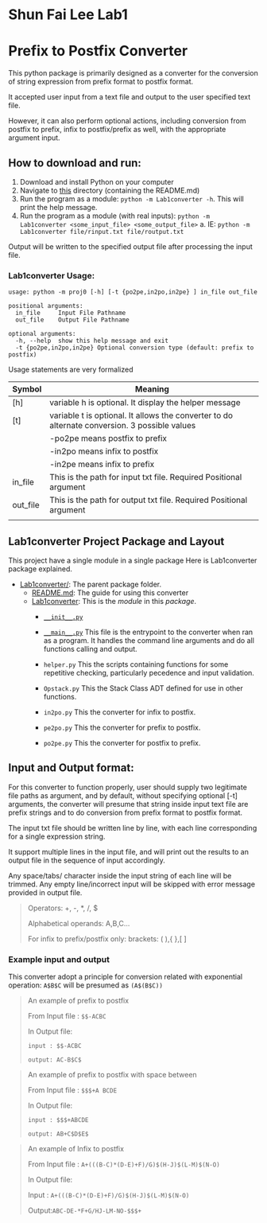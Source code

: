 # Shun Fai Lee Lab1
# Prefix to Postfix Converter

This python package is primarily designed as a converter for the conversion of string expression from prefix format to postfix format.

It accepted user input from a text file and output to the user specified text file.

However, it can also perform optional actions, including conversion from postfix to prefix, infix to postfix/prefix as well, with the appropriate argument input. 

## How to download and run:

1. Download and install Python on your computer
2. Navigate to [this](.) directory (containing the README.md)
3. Run the program as a module: `python -m Lab1converter -h`. This will print the help message.
4. Run the program as a module (with real inputs): `python -m Lab1converter <some_input_file> <some_output_file>`
   a. IE: `python -m Lab1converter file/rinput.txt file/routput.txt`

Output will be written to the specified output file after processing the input file.

### Lab1converter Usage:

```commandline
usage: python -m proj0 [-h] [-t {po2pe,in2po,in2pe} ] in_file out_file

positional arguments:
  in_file     Input File Pathname
  out_file    Output File Pathname

optional arguments:
  -h, --help  show this help message and exit
  -t {po2pe,in2po,in2pe} Optional conversion type (default: prefix to postfix)
```

Usage statements are very formalized

| Symbol   | Meaning                                                                                       |
|----------|-----------------------------------------------------------------------------------------------|
| [h]      | variable h is optional. It display the helper message                                         |
| [t]      | variable t is optional. It allows the converter to do alternate conversion. 3 possible values |
|          | -po2pe means postfix to prefix                                                                |
|          | -in2po means infix to postfix                                                                 |
|          | -in2pe means infix to prefix                                                                  |
| in_file  | This is the path for input txt file. Required Positional argument                             |
| out_file | This is the path for output txt file. Required Positional argument                            |
                                                                        |
## Lab1converter Project Package and Layout

This project have a single module in a single package
Here is Lab1converter package explained.

* [Lab1converter/](.): The parent package folder.
    * [README.md](README-lab1):
      The guide for using this converter
    * [Lab1converter](Lab1Converter): 
      This is the *module* in this *package*.
      * [`__init__.py`](Lab1Converter/__init__.py) 
        
      * [`__main__.py`](Lab1Converter/__main__.py) 
        This file is the entrypoint to the converter when ran as a program. It handles the command line arguments and do all functions calling and output.
      * `helper.py` 
        This the scripts containing functions for some repetitive checking, particularly pecedence and input validation.
      * `Opstack.py` 
        This the Stack Class ADT defined for use in other functions.
      * `in2po.py` 
        This the converter for infix to postfix.
      * `pe2po.py` 
        This the converter for prefix to postfix.
      * `po2pe.py` 
        This the converter for postfix to prefix.

## Input and Output format:

For this converter to function properly, user should supply two legitimate file paths as argument, and by default, without specifying optional [-t] arguments, the converter will presume that string inside input text file are prefix strings and to do conversion from prefix format to postfix format.

The input txt file should be written line by line, with each line corresponding for a single expression string.

It support multiple lines in the input file, and will print out the results to an output file in the sequence of input accordingly.

Any space/tabs/ character inside the input string of each line will be trimmed.
Any empty line/incorrect input will be skipped with error message provided in output file.

> Operators: +, -, *, /, $
> 
> Alphabetical operands: A,B,C... 
> 
> For infix to prefix/postfix only: brackets: ( ),{ },[ ]
> 


### Example input and output

This converter adopt a principle for conversion related with exponential operation: `A$B$C` will be presumed as `(A$(B$C))`

>An example of prefix to postfix 
> 
>From Input file : `$$-ACBC`
> 
>In Output file: 
>
>`input : $$-ACBC`
>
>`output: AC-B$C$`

>An example of prefix to postfix with space between
> 
>From Input file : `$$$+A BCDE`
> 
>In Output file: 
>
>`input : $$$+ABCDE`
>
>`output: AB+C$D$E$`

>An example of Infix to postfix 
> 
>From Input file : `A+(((B-C)*(D-E)+F)/G)$(H-J)$(L-M)$(N-O)`
> 
>In Output file: 
> 
>Input : `A+(((B-C)*(D-E)+F)/G)$(H-J)$(L-M)$(N-O)`
>
>Output:`ABC-DE-*F+G/HJ-LM-NO-$$$+`